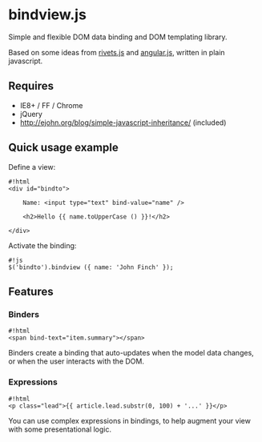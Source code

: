 # bindview.js

Simple and flexible DOM data binding and DOM templating library.

Based on some ideas from [rivets.js](http://www.rivetsjs.com/) and [angular.js](http://angularjs.org/),
written in plain javascript.

## Requires

- IE8+ / FF / Chrome
- jQuery
- <http://ejohn.org/blog/simple-javascript-inheritance/> (included)

## Quick usage example

Define a view:
```
#!html
<div id="bindto">

    Name: <input type="text" bind-value="name" />

    <h2>Hello {{ name.toUpperCase () }}!</h2>

</div>
```

Activate the binding:
```
#!js
$('bindto').bindview ({ name: 'John Finch' });
```

## Features

### Binders

```
#!html
<span bind-text="item.summary"></span>
```

Binders create a binding that auto-updates when the model data
changes, or when the user interacts with the DOM.

### Expressions

```
#!html
<p class="lead">{{ article.lead.substr(0, 100) + '...' }}</p>

```

You can use complex expressions in bindings, to help augment your view with some presentational logic.

